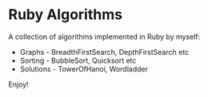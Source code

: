 Ruby Algorithms
===============

A collection of algorithms implemented in Ruby by myself:

 * Graphs - BreadthFirstSearch, DepthFirstSearch etc
 * Sorting - BubbleSort, Quicksort etc
 * Solutions - TowerOfHanoi, Wordladder

Enjoy!